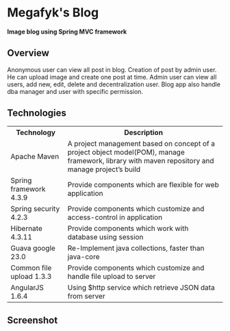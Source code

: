 <h1>Megafyk's Blog</h1>
<b>Image blog using Spring MVC framework</b>
<br/>

## Overview

<p>Anonymous user can view all post in blog. Creation of post by admin user. He can upload image and create one post at time. Admin user can view all users, add new, edit, delete and decentralization user. Blog app also handle dba manager and user with specific permission.</p>

## Technologies

<table style="width:100%$">
    <tr>
        <th>Technology</th>
        <th>Description</th>
    </tr>
    <tr>
        <td>Apache Maven</td>
        <td>A project management based on concept of a project object model(POM), manage framework, library with maven repository and manage project’s build</td>
    </tr>
    <tr>
        <td>Spring framework 4.3.9</td>
        <td>Provide components which are flexible for web application</td>
    </tr>
    <tr>
        <td>Spring security 4.2.3</td>
        <td>Provide components which customize and access-control in application</td>
    </tr>
    <tr>
        <td>Hibernate 4.3.11</td>
        <td>Provide components which work with database using session</td>
    </tr>
    <tr>
        <td>Guava google 23.0</td>
        <td>Re-Implement java collections, faster than java-core</td>
    </tr>
    <tr>
        <td>Common file upload 1.3.3</td>
        <td>Provide components which customize and handle file upload to server</td>
    </tr>
    <tr>
        <td>AngularJS 1.6.4</td>
        <td>Using $http service which retrieve JSON data from server</td>
    </tr>
</table>

## Screenshot

